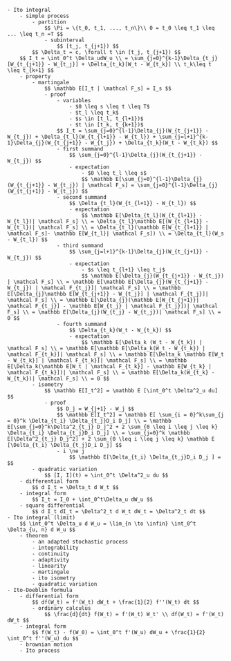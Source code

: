 
    - Ito integral
        - simple process
            - partition
                $$ \Pi = \{t_0, t_1, ..., t_n\}\\ 0 = t_0 \leq t_1 \leq ... \leq t_n =T $$
                - subinterval
                    $$ [t_j, t_{j+1}) $$
            $$ \Delta_t = c, \forall t \in [t_j, t_{j+1}) $$
        $$ I_t = \int_0^t \Delta_udW_u \\ = \sum_{j=0}^{k-1}\Delta_{t_j}[W_{t_{j+1}} - W_{t_j}] + \Delta_{t_k}[W_t - W_{t_k}] \\ t_k\leq t \leq t_{k+1} $$
        - property
            - martingale
                $$ \mathbb E[I_t | \mathcal F_s] = I_s $$
                - proof
                    - variables
                        - $0 \leq s \leq t \leq T$
                        - $t_l \leq t_k$
                        - $s \in [t_l, t_{l+1})$
                        - $t \in [t_k, t_{k+1})$
                    $$ I_t = \sum_{j=0}^{l-1}\Delta_{j}(W_{t_{j+1}} - W_{t_j}) + \Delta_{t_l}(W_{t_{l+1}} - W_{t_l}) + \sum_{j=l+1}^{k-1}\Delta_{j}(W_{t_{j+1}} - W_{t_j}) + \Delta_{t_k}(W_t - W_{t_k}) $$
                    - first summand
                        $$ \sum_{j=0}^{l-1}\Delta_{j}(W_{t_{j+1}} - W_{t_j}) $$
                        - expectation
                            - $0 \leq t_l \leq s$
                            $$ \mathbb E[\sum_{j=0}^{l-1}\Delta_{j}(W_{t_{j+1}} - W_{t_j}) | \mathcal F_s] = \sum_{j=0}^{l-1}\Delta_{j}(W_{t_{j+1}} - W_{t_j}) $$
                    - second summand
                        $$ \Delta_{t_l}(W_{t_{l+1}} - W_{t_l}) $$
                        - expectation
                            $$ \mathbb E[\Delta_{t_l}(W_{t_{l+1}} - W_{t_l})| \mathcal F_s] \\ = \Delta_{t_l}\mathbb E[(W_{t_{l+1}} - W_{t_l})| \mathcal F_s] \\ = \Delta_{t_l}(\mathbb E[W_{t_{l+1}} | \mathcal F_s]- \mathbb E[W_{t_l}| \mathcal F_s]) \\ = \Delta_{t_l}(W_s - W_{t_l}) $$
                    - third summand
                        $$ \sum_{j=l+1}^{k-1}\Delta_{j}(W_{t_{j+1}} - W_{t_j}) $$
                        - expectation
                            - $s \leq t_{l+1} \leq t_j$
                            $$ \mathbb E[\Delta_{j}(W_{t_{j+1}} - W_{t_j}) | \mathcal F_s] \\ = \mathbb E[\mathbb E[\Delta_{j}(W_{t_{j+1}} - W_{t_j}) | \mathcal F_{t_j}]| \mathcal F_s] \\ = \mathbb E[\Delta_{j}\mathbb E[W_{t_{j+1}} - W_{t_j}] | \mathcal F_{t_j}]| \mathcal F_s] \\ = \mathbb E[\Delta_{j}(\mathbb E[W_{t_{j+1}}| \mathcal F_{t_j}] - \mathbb E[W_{t_j} | \mathcal F_{t_j}])| \mathcal F_s] \\ = \mathbb E[\Delta_{j}(W_{t_j} - W_{t_j})| \mathcal F_s] \\ = 0 $$
                    - fourth summand
                        $$ \Delta_{t_k}(W_t - W_{t_k}) $$
                        - expectation
                            $$ \mathbb E[\Delta_k (W_t - W_{t_k}) | \mathcal F_s] \\ = \mathbb E[\mathbb E[\Delta_k(W_t - W_{t_k}) | \mathcal F_{t_k}]| \mathcal F_s] \\ = \mathbb E[\Delta_k \mathbb E[W_t - W_{t_k}] | \mathcal F_{t_k}]| \mathcal F_s] \\ = \mathbb E[\Delta_k(\mathbb E[W_t | \mathcal F_{t_k}] - \mathbb E[W_{t_k} | \mathcal F_{t_k}])| \mathcal F_s] \\ = \mathbb E[\Delta_k(W_{t_k} - W_{t_k})| \mathcal F_s] \\ = 0 $$
            - isometry
                $$ \mathbb E[I_t^2] = \mathbb E [\int_0^t \Delta^2_u du] $$
                - proof
                    $$ D_j = W_{j+1} - W_j $$
                    $$ \mathbb E[I_t^2] = \mathbb E[ \sum_{i = 0}^k\sum_{j = 0}^k \Delta_{t_i} \Delta_{t_j}D_i D_j] \\ = \mathbb E[\sum_{j=0}^k\Delta^2_{t_j} D_j^2 + 2 \sum_{0 \leq i \leq j \leq k} \Delta_{t_i} \Delta_{t_j}D_i D_j] \\ = \sum_{j=0}^k \mathbb E[\Delta^2_{t_j} D_j^2] + 2 \sum_{0 \leq i \leq j \leq k} \mathbb E [\Delta_{t_i} \Delta_{t_j}D_i D_j] $$
                    - i \ne j
                        $$ \mathbb E[\Delta_{t_i} \Delta_{t_j}D_i D_j ] = $$
            - quadratic variation
                $$ [I, I](t) = \int_0^t \Delta^2_u du $$
        - differential form
            $$ d I_t = \Delta_t d W_t $$
        - integral form
            $$ I_t = I_0 + \int_0^t\Delta_u dW_u $$
        - square differential
            $$ d I_t dI_t = \Delta^2_t d W_t dW_t = \Delta^2_t dt $$
    - Ito integral (limit)
        $$ \int_0^t \Delta_u d W_u = \lim_{n \to \infin} \int_0^t \Delta_{u, n} d W_u $$
        - theorem
            - an adapted stochastic process
            - integrability
            - continuity
            - adaptivity
            - linearity
            - martingale
            - ito isometry
            - quadratic variation
    - Ito-Doeblin formula
        - differential form
            $$ df(W_t) = f'(W_t) dW_t + \frac{1}{2} f''(W_t) dt $$
            - ordinary calculus
                $$ \frac{d}{dt} f(W_t) = f'(W_t) W_t' \\ df(W_t) = f'(W_t) dW_t $$
        - integral form
            $$ f(W_t) - f(W_0) = \int_0^t f'(W_u) dW_u + \frac{1}{2} \int_0^t f''(W_u) du $$
        - brownian motion
        - Ito process